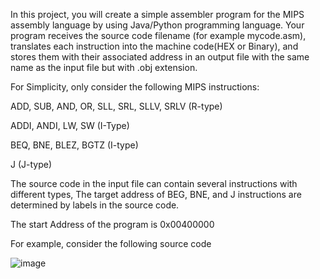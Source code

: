 In this project, you will create a simple assembler program for the MIPS assembly language by using Java/Python programming language. Your program receives the source code filename (for example mycode.asm), translates each instruction into the machine code(HEX or Binary), and stores them with their associated address in an output file with the same name as the input file but with .obj extension.

For Simplicity, only consider the following MIPS instructions:

ADD, SUB, AND, OR, SLL, SRL, SLLV, SRLV (R-type)

ADDI, ANDI, LW, SW (I-Type)

BEQ, BNE, BLEZ, BGTZ  (I-type)

J  (J-type)

The source code in the input file can contain several instructions with different types, The target address of BEG, BNE, and J instructions are determined by labels in the source code.

The start Address of the program is 0x00400000

For example, consider the following source code

![image](https://github.com/baturdincer/MIPS-ASSEMBLER/assets/111300889/d5f0a495-b010-4f06-b084-0d706d721cc0)
